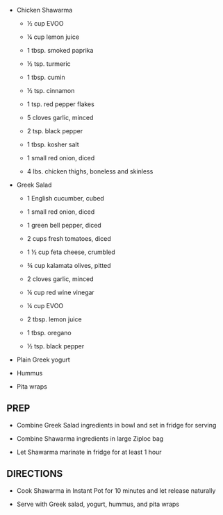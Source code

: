 - Chicken Shawarma

  - ½ cup EVOO

  - ¼ cup lemon juice

  - 1 tbsp. smoked paprika

  - ½ tsp. turmeric

  - 1 tbsp. cumin

  - ½ tsp. cinnamon

  - 1 tsp. red pepper flakes

  - 5 cloves garlic, minced

  - 2 tsp. black pepper

  - 1 tbsp. kosher salt

  - 1 small red onion, diced

  - 4 lbs. chicken thighs, boneless and skinless

- Greek Salad

  - 1 English cucumber, cubed

  - 1 small red onion, diced

  - 1 green bell pepper, diced

  - 2 cups fresh tomatoes, diced

  - 1 ½ cup feta cheese, crumbled

  - ¾ cup kalamata olives, pitted

  - 2 cloves garlic, minced

  - ¼ cup red wine vinegar

  - ¼ cup EVOO

  - 2 tbsp. lemon juice

  - 1 tbsp. oregano

  - ½ tsp. black pepper

- Plain Greek yogurt

- Hummus

- Pita wraps

## PREP

- Combine Greek Salad ingredients in bowl and set in fridge for
    serving

- Combine Shawarma ingredients in large Ziploc bag

- Let Shawarma marinate in fridge for at least 1 hour

## DIRECTIONS

- Cook Shawarma in Instant Pot for 10 minutes and let release
    naturally

- Serve with Greek salad, yogurt, hummus, and pita wraps
